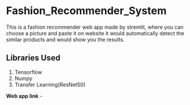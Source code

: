 # Fashion_Recommender_System

This is a fashion recommender web app made by stremlit, where you can choose a picture and paste it on website it would automatically detect the similar products and 
would show you the results.

## Libraries Used
1. Tensorflow
2. Numpy
3. Transfer Learning(ResNet50)

**Web app link** - 
